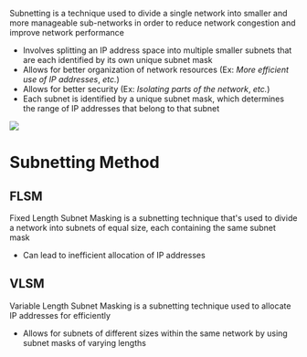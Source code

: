 Subnetting is a technique used to divide a single network into smaller and more manageable sub-networks in order to reduce network congestion and improve network performance

* Involves splitting an IP address space into multiple smaller subnets that are each identified by its own unique subnet mask
* Allows for better organization of network resources (Ex: *More efficient use of IP addresses*, *etc.*)
* Allows for better security (Ex: *Isolating parts of the network*, *etc.*)
* Each subnet is identified by a unique subnet mask, which determines the range of IP addresses that belong to that subnet

![](https://github.com/JonmarCorpuz/SecondBrain/blob/main/Assets/Whitespace.png)

# Subnetting Method

## FLSM

Fixed Length Subnet Masking is a subnetting technique that's used to divide a network into subnets of equal size, each containing the same subnet mask

* Can lead to inefficient allocation of IP addresses

## VLSM

Variable Length Subnet Masking is a subnetting technique used to allocate IP addresses for efficiently 

* Allows for subnets of different sizes within the same network by using subnet masks of varying lengths
